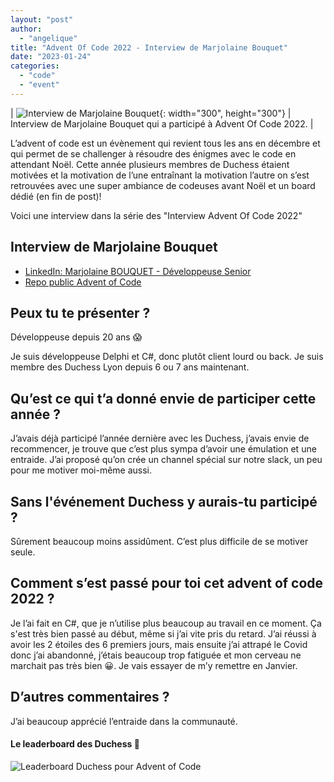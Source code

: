 ```yaml
---
layout: "post"
author:
  - "angelique"
title: "Advent Of Code 2022 - Interview de Marjolaine Bouquet"
date: "2023-01-24"
categories:
  - "code"
  - "event"
---
```


| ![ Interview de Marjolaine Bouquet](/assets/2023/01/2023-01-17-advent-of-code/marjolaine.jpeg){: width="300", height="300"} | Interview de Marjolaine Bouquet qui a participé à Advent Of Code 2022. |

L’advent of code est un évènement qui revient tous les ans en décembre et qui permet de se challenger à résoudre des énigmes avec le code en attendant Noël.
Cette année plusieurs membres de Duchess étaient motivées et la motivation de l’une entraînant la motivation l’autre on s’est retrouvées avec une super ambiance de codeuses avant Noël et un board dédié (en fin de post)!

Voici une interview dans la série des "Interview Advent Of Code 2022"

## Interview de Marjolaine Bouquet

- [LinkedIn: Marjolaine BOUQUET - Développeuse Senior](https://fr.linkedin.com/in/%F0%9F%91%A9%E2%80%8D%F0%9F%92%BB-marjolaine-bouquet-228b2912)
- [Repo public Advent of Code](https://github.com/mbouquet77/AdventOfCode2022)

## Peux tu te présenter ?
Développeuse depuis 20 ans 😱

Je suis développeuse Delphi et C#, donc plutôt client lourd ou back.
Je suis membre des Duchess Lyon depuis 6 ou 7 ans maintenant.


## Qu’est ce qui t’a donné envie de participer cette année ?
J’avais déjà participé l’année dernière avec les Duchess, j’avais envie de recommencer, je trouve que c’est plus sympa d’avoir une émulation et une entraide.
J’ai proposé qu’on crée un channel spécial sur notre slack, un peu pour me motiver moi-même aussi.

## Sans l'événement Duchess y aurais-tu participé ?
Sûrement beaucoup moins assidûment. C’est plus difficile de se motiver seule.

## Comment s’est passé pour toi cet advent of code 2022 ?
Je l’ai fait en C#, que je n’utilise plus beaucoup au travail en ce moment.
Ça s'est très bien passé au début, même si j’ai vite pris du retard.
J’ai réussi à avoir les 2 étoiles des 6 premiers jours, mais ensuite j’ai attrapé le Covid donc j’ai abandonné, j’étais beaucoup trop fatiguée et mon cerveau ne marchait pas très bien 😀.
Je vais essayer de m’y remettre en Janvier.

## D’autres commentaires ?
J’ai beaucoup apprécié l’entraide dans la communauté.


#### Le leaderboard des Duchess 👏
![Leaderboard Duchess pour Advent of Code](/assets/2023/01/2023-01-17-advent-of-code/board.png)